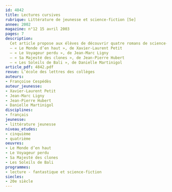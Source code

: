 ```yaml
---
id: 4842
title: Lectures cursives
rubrique: Littérature de jeunesse et science-fiction [5e]
annee: 2002
magazine: n°12 15 avril 2003
pages: 7
description: 
  Cet article propose aux élèves de découvrir quatre romans de science-fiction, dont le point commun est de transporter le lecteur dans des univers – actuels ou futuristes – où les recherches scientifiques, technologiques ou médicales sont loin de toujours prendre en compte ce qui serait, en fait, le mieux pour l’homme.
  – « Le Monde d’en haut », de Xavier-Laurent Petit
  – « Le Voyageur perdu », de Jean-Marc Ligny
  – « Sa Majesté des clones », de Jean-Pierre Hubert
  – « Les Soleils de Bali », de Danielle Martinigol
article_pdf: 4842.pdf
revue: L’école des lettres des collèges
auteurs:
- Françoise Cespédès
auteur_jeunesse:
- Xavier-Laurent Petit
- Jean-Marc Ligny
- Jean-Pierre Hubert
- Danielle Martinigol
disciplines:
- français
jeunesse:
- littérature jeunesse
niveau_etudes:
- cinquième
- quatrième
oeuvres:
- Le Monde d’en haut
- Le Voyageur perdu
- Sa Majesté des clones
- Les Soleils de Bali
programmes:
- lecture - fantastique et science-fiction
siecles:
- 20e siècle
---
```

